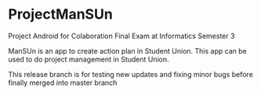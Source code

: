 # ProjectManSUn
Project Android for Colaboration Final Exam at Informatics Semester 3

ManSUn is an app to create action plan in Student Union. This app can be used to do project management in Student Union.

This release branch is for testing new updates and fixing minor bugs before finally merged into master branch
